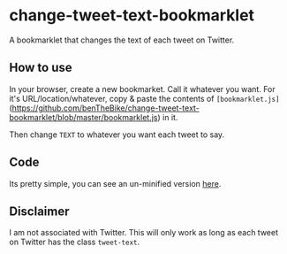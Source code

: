 # change-tweet-text-bookmarklet
A bookmarklet that changes the text of each tweet on Twitter.

## How to use
In your browser, create a new bookmarket. Call it whatever you want. For it's URL/location/whatever, copy & paste the contents of ```[bookmarklet.js]```(https://github.com/benTheBike/change-tweet-text-bookmarklet/blob/master/bookmarklet.js) in it.

Then change ```TEXT``` to whatever you want each tweet to say.

## Code
Its pretty simple, you can see an un-minified version [here](https://github.com/benTheBike/change-tweet-text-bookmarklet/blob/master/readable.js). 

## Disclaimer
I am not associated with Twitter. This will only work as long as each tweet on Twitter has the class ```tweet-text```.
